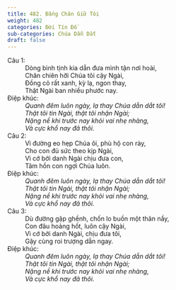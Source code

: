 ```yaml
---
title: 482. Đấng Chăn Giữ Tôi
weight: 482
categories: Đời Tín Đồ
sub-categories: Chúa Dẫn Dắt
draft: false
---
```

<dl><dt>Câu 1:</dt><dd data-verse="1">Dòng bình tịnh kia dẫn đưa mình tận nơi hoài, <br/>Chăn chiên hỡi Chúa tôi cậy Ngài, <br/>Đồng cỏ rất xanh, kỳ lạ, ngon thay, <br/>Thật Ngài ban nhiều phước nay. </dd><dt>Điệp khúc:</dt><dd data-chorus="1"><em>Quanh đêm luôn ngày, lạ thay Chúa dẫn dắt tôi! <br/>Thật tôi tin Ngài, thật tôi nhận Ngài; <br/>Nặng nề khi trước nay khỏi vai nhẹ nhàng, <br/>Và cực khổ nay đã thôi. </em></dd><dt>Câu 2:</dt><dd data-verse="2">Vì đường eo hẹp Chúa ôi, phù hộ con rày, <br/>Cho con đủ sức theo kịp Ngài, <br/>Vì cớ bởi danh Ngài chịu đưa con, <br/>Tâm hồn con ngợi Chúa luôn. </dd><dt>Điệp khúc:</dt><dd data-chorus="1"><em>Quanh đêm luôn ngày, lạ thay Chúa dẫn dắt tôi! <br/>Thật tôi tin Ngài, thật tôi nhận Ngài; <br/>Nặng nề khi trước nay khỏi vai nhẹ nhàng, <br/>Và cực khổ nay đã thôi. </em></dd><dt>Câu 3:</dt><dd data-verse="3">Dù đường gập ghềnh, chốn lo buồn một thân nầy, <br/>Con đâu hoảng hốt, luôn cậy Ngài, <br/>Vì cớ bởi danh Ngài, chịu đưa tôi, <br/>Gậy cùng roi trượng dẫn ngay. </dd><dt>Điệp khúc:</dt><dd data-chorus="1"><em>Quanh đêm luôn ngày, lạ thay Chúa dẫn dắt tôi! <br/>Thật tôi tin Ngài, thật tôi nhận Ngài; <br/>Nặng nề khi trước nay khỏi vai nhẹ nhàng, <br/>Và cực khổ nay đã thôi. </em></dd></dl>